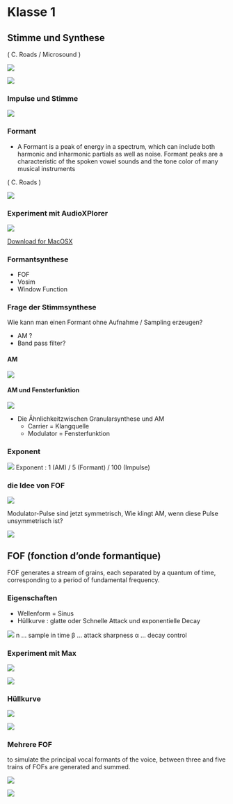 # Klasse 1 

## Stimme und Synthese

( C. Roads / Microsound )

![](K1/voice.png)

![](K1/excerpt.png)

### Impulse und Stimme


![](K1/excerpt2.png)


### Formant

- A Formant is a peak of energy in a spectrum, which can include both harmonic and inharmonic partials as well as noise. 
Formant peaks are a characteristic of the spoken vowel sounds and the tone color of many musical instruments

( C. Roads )

![](K1/formants.png)

### Experiment mit AudioXPlorer

![](K1/xplorer.png)

[Download for MacOSX](http://www.arizona-software.ch/audioxplorer/)

### Formantsynthese

- FOF
- Vosim
- Window Function

### Frage der Stimmsynthese 

Wie kann man einen Formant ohne Aufnahme / Sampling erzeugen?

- AM ?
- Band pass filter?


#### AM

![](K1/am.png)


#### AM und Fensterfunktion

![](K1/preview.png)

- Die Ähnlichkeitzwischen Granularsynthese und AM
	- Carrier = Klangquelle	
	- Modulator = Fensterfunktion

### Exponent


![](K1/comparison.png)
Exponent : 1 (AM) / 5 (Formant) / 100 (Impulse)


### die Idee von FOF

![](K1/syn.png)


Modulator-Pulse sind jetzt symmetrisch, Wie klingt AM, wenn diese Pulse unsymmetrisch ist?

![](K1/asyn.png)

## FOF (fonction d’onde formantique)

FOF generates a stream of grains, each separated by a quantum of time, corresponding to a period of fundamental frequency.

### Eigenschaften

- Wellenform = Sinus
- Hüllkurve : glatte oder Schnelle Attack und exponentielle Decay

![](K1/math.png)
n …  sample in time
β … attack sharpness
α … decay control

### Experiment mit Max

![](K1/fof.png)


![](K1/single_fof.png)

### Hüllkurve

![](K1/envelope.png)

![](K1/fof2.png)

### Mehrere FOF

to simulate the principal vocal formants of the voice, between three and five trains of FOFs are generated and summed.

![](K1/more.png)

![](K1/fof3.png)
